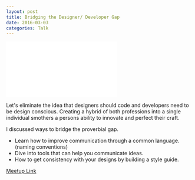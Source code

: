 ```yaml
---
layout: post
title: Bridging the Designer/ Developer Gap
date: 2016-03-03
categories: Talk
---
```


<div class="embed__container">
<iframe class="center" src="//slides.com/whosdustin/bridge-don-t-blend-the-gap-between-designers-and-developers/embed"
  scrolling="no"
  frameborder="0"
  webkitallowfullscreen
  mozallowfullscreen
  allowfullscreen>
</iframe>
</div>

Let's eliminate the idea that designers should code and developers need to be design conscious. Creating a hybrid of both professions into a single individual smothers a persons ability to innovate and perfect their craft.

I discussed ways to bridge the proverbial gap.

- Learn how to improve communication through a common language. (naming conventions)
- Dive into tools that can help you communicate ideas.
- How to get consistency with your designs by building a style guide.

[Meetup Link](http://www.meetup.com/Design-with-a-Purpose/events/228920949/)
